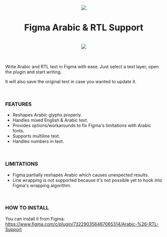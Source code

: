 <div align="center">
<img src="https://user-images.githubusercontent.com/1207863/63173678-38105d00-bff5-11e9-9e39-a938effef441.png" />
<br/>
<h1>Figma Arabic & RTL Support</h1>
<br/>
<img src="https://user-images.githubusercontent.com/1207863/63173727-570eef00-bff5-11e9-8356-6cdcb047daca.png" />
</div>

<br />
<br />

Write Arabic and RTL text in Figma with ease.  Just select a text layer, open the plugin and start writing.

It will also save the original text in case you wanted to update it.

<br />

### FEATURES
- Reshapes Arabic glyphs properly.
- Handles mixed English & Arabic text.
- Provides options/workarounds to fix Figma's limitations with Arabic fonts.
- Supports multiline text.
- Handles numbers in text.

<br />

### LIMITATIONS
- Figma partially reshapes Arabic which causes unexpected results.
- Line wrapping is not supported because it's not possible yet to hook into Figma's wrapping algorithm.

<br />

### HOW TO INSTALL
You can install it from Figma: <br />
https://www.figma.com/c/plugin/732290356467065314/Arabic-%26-RTL-Support
